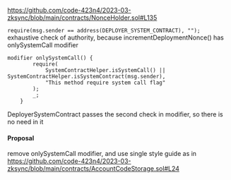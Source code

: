 https://github.com/code-423n4/2023-03-zksync/blob/main/contracts/NonceHolder.sol#L135

```require(msg.sender == address(DEPLOYER_SYSTEM_CONTRACT), "");```
exhaustive check of authority, because incrementDeploymentNonce() has onlySystemCall modifier
```
modifier onlySystemCall() {
        require(
            SystemContractHelper.isSystemCall() || SystemContractHelper.isSystemContract(msg.sender),
            "This method require system call flag"
        );
        _;
    }
```
DeployerSystemContract passes the second check in modifier, so there is no need in it

#### Proposal

remove onlySystemCall modifier, and use single style guide as in https://github.com/code-423n4/2023-03-zksync/blob/main/contracts/AccountCodeStorage.sol#L24

